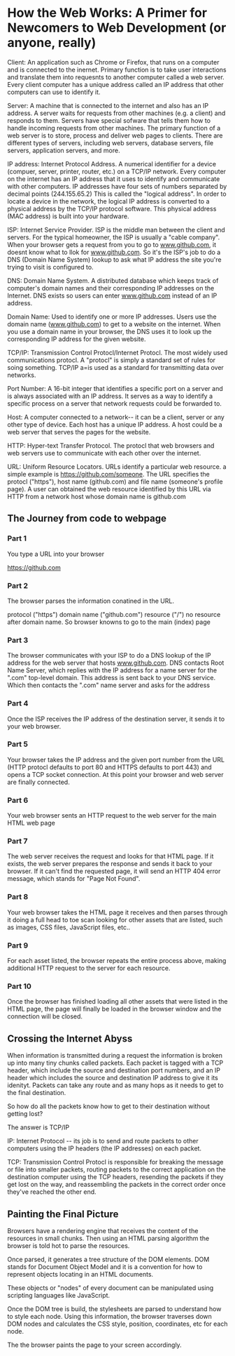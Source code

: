 # How the Web Works: A Primer for Newcomers to Web Development (or anyone, really)

Client: An application such as Chrome or Firefox, that runs on a computer and is connected to the inernet. Primary function is to take user interactions and translate them into requesnts to another computer called a web server. Every client computer has a unique address called an IP address that other computers can use to identify it.

Server: A machine that is connected to the internet and also has an IP address. A server waits for requests from other machines (e.g. a client) and responds to them. Servers have special sofware that tells them how to handle incoming requests from other machines. The primary function of a web server is to store, process and deliver web pages to clients. There are different types of servers, including web servers, database servers, file servers, application servers, and more.

IP address: Internet Protocol Address. A numerical identifier for a device (compuer, server, printer, router, etc.) on a TCP/IP network. Every computer on the internet has an IP address that it uses to identify and communicate with other computers. IP addresses have four sets of numbers separated by decimal points (244.155.65.2) This is called the "logical address". In order to locate a device in the network, the logical IP address is converted to a physical address by the TCP/IP protocol software. This physical address (MAC address) is built into your hardware.

ISP: Internet Service Provider. ISP is the middle man between the client and servers. For the typical homeowner, the ISP is usually a "cable company". When your browser gets a request from you to go to www.github.com, it doesnt know what to llok for www.github.com. So it's the ISP's job to do a DNS (Domain Name System) lookup to ask what IP address the site you're trying to visit is configured to.

DNS: Domain Name System. A distributed database which keeps track of computer's domain names and their corresponding IP addresses on the Internet. DNS exists so users can enter www.github.com instead of an IP address.

Domain Name: Used to identify one or more IP addresses. Users use the domain name (www.github.com) to get to a website on the internet. When you use a domain name in your browser, the DNS uses it to look up the corresponding IP address for the given website.

TCP/IP: Transmission Control Protocl/Internet Protocl. The most widely used communications protocl. A "protocl" is simply a standard set of rules for soing something. TCP/IP a=is used as a standard for transmitting data over networks.

Port Number: A 16-bit integer that identifies a specific port on a server and is always associated with an IP address. It serves as a way to identify a specific process on a server that network requests could be forwarded to.

Host: A computer connected to a network-- it can be a client, server or any other type of device. Each host has a unique IP address. A host could be a web server that serves the pages for the website.

HTTP: Hyper-text Transfer Protocol. The protocl that web browsers and web servers use to communicate with each other over the internet.

URL: Uniform Resource Locators. URLs identify a particular web resource. a simple example is https://github.com/someone. The URL specifies the protocl ("https"), host name (github.com) and file name (someone's profile page). A user can obtained the web resource identified by this URL via HTTP from a network host whose domain name is github.com

## The Journey from code to webpage

### Part 1

You type a URL into your browser

https://github.com

### Part 2

The browser parses the information conatined in the URL.

protocol ("https")
domain name ("github.com")
resource ("/") no resource after domain name. So browser knowns to go to the main (index) page

### Part 3

The browser communicates with your ISP to do a DNS lookup of the IP address for the web server that hosts www.github.com. DNS contacts Root Name Server, which replies with the IP address for a name server for the ".com" top-level domain. This address is sent back to your DNS service. Which then contacts the ".com" name server and asks for the address

### Part 4

Once the ISP receives the IP address of the destination server, it sends it to your web browser.

### Part 5

Your browser takes the IP address and the given port number from the URL (HTTP protocl defaults to port 80 and HTTPS defaults to port 443) and opens a TCP socket connection. At this point your browser and web server are finally connected.

### Part 6

Your web browser sents an HTTP request to the web server for the main HTML web page

### Part 7

The web server receives the request and looks for that HTML page. If it exists, the web server prepares the response and sends it back to your browser. If it can't find the requested page, it will send an HTTP 404 error message, which stands for "Page Not Found".

### Part 8

Your web browser takes the HTML page it receives and then parses through it doing a full head to toe scan looking for other assets that are listed, such as images, CSS files, JavaScript files, etc..

### Part 9

For each asset listed, the browser repeats the entire process above, making additional HTTP request to the server for each resource.

### Part 10

Once the browser has finished loading all other assets that were listed in the HTML page, the page will finally be loaded in the browser window and the connection will be closed.

## Crossing the Internet Abyss

When information is transmitted during a request the information is broken up into many tiny chunks called packets. Each packet is tagged with a TCP header, which include the source and destination port numbers, and an IP header which includes the source and destination IP address to give it its idenityt. Packets can take any route and as many hops as it needs to get to the final destination.

So how do all the packets know how to get to their destination without getting lost? 

The answer is TCP/IP

IP: Internet Protocol -- its job is to send and route packets to other computers using the IP headers (the IP addresses) on each packet.

TCP: Transmission Control Protocl is responsible for breaking the message or file into smaller packets, routing packets to the correct application on the destination computer using the TCP headers, resending the packets if they get lost on the way, and reassembling the packets in the correct order once they've reached the other end.

## Painting the Final Picture

Browsers have a rendering engine that receives the content of the resources in small chunks. Then using an HTML parsing algorithm the browser is told hot to parse the resources.

Once parsed, it generates a tree structure of the DOM elements. DOM stands for Document Object Model and it is a convention for how to represent objects locating in an HTML documents. 

These objects or "nodes" of every document can be manipulated using scripting languages like JavaScript.

Once the DOM tree is build, the stylesheets are parsed to understand how to style each node. Using this information, the browser traverses down DOM nodes and calculates the CSS style, position, coordinates, etc for each node.

The the browser paints the page to your screen accordingly.
